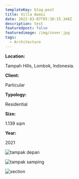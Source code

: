 ```yaml
---
templateKey: blog-post
title: Villa Awasi
date: 2022-03-07T05:30:15.348Z
description: test
featuredpost: false
featuredimage: /img/cover.jpg
tags:
  - Architecture
---
```

**Location:**

Tampah Hills, Lombok, Indonesia.

**Client:**

Particular

**Typology:**

Residential

**Size:**

1.139 sqm

**Year:**

2021

![tampak depan](/img/va_exterior_3_.jpg)

![tampak samping](/img/01-va_bedrooms-a.jpg)

![section](/img/villa-awasi-lower-floor.jpg)